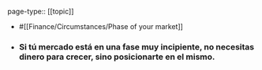 page-type:: [[topic]]

- #[[Finance/Circumstances/Phase of your market]]

- ### Si tú mercado está en una fase muy incipiente, no necesitas dinero para crecer, sino posicionarte en el mismo.



